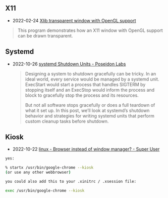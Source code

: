 ## X11
- 2022-02-24 [Xlib transparent window with OpenGL support](https://gist.github.com/je-so/903479/834dfd78705b16ec5f7bbd10925980ace4049e17)
> This program demonstrates how an X11 window with OpenGL support  can be drawn transparent.

## Systemd

- 2022-10-26 [systemd Shutdown Units - Poseidon Labs](https://www.psdn.io/posts/systemd-shutdown-unit/)

  > Designing a system to shutdown gracefully can be tricky. In an ideal world, every service would be managed by a systemd unit. ExecStart would start a process that handles SIGTERM by stopping itself and an  ExecStop would inform the process and block to gracefully stop the process and its resources.
  >
  > But not all software stops gracefully or does a full teardown of what it set up. In this post, we’ll look at systemd’s shutdown behavior and strategies for writing systemd units that perform custom cleanup tasks before shutdown.

## Kiosk

- 2022-10-22 [linux - Browser instead of window manager? - Super User](https://superuser.com/questions/219511/browser-instead-of-window-manager)
```sh
yes:

% startx /usr/bin/google-chrome --kiosk
(or use any other webbrowser)

you could also add this to your .xinitrc / .xsession file:

exec /usr/bin/google-chrome --kiosk
```
